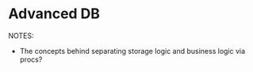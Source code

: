 # Advanced DB #

NOTES:
* The concepts behind separating storage logic and business logic via procs?